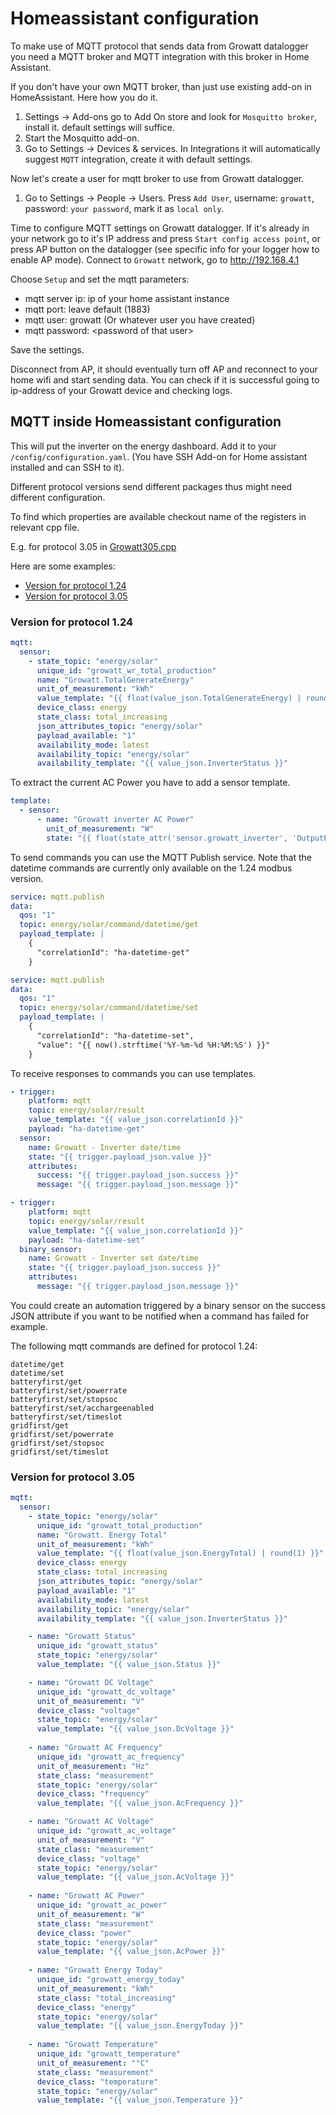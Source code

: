 # Homeassistant configuration

To make use of MQTT protocol that sends data from Growatt datalogger you need a MQTT broker and MQTT integration with this broker in Home Assistant.

If you don't have your own MQTT broker, than just use existing add-on in HomeAssistant. Here how you do it.

1. Settings -> Add-ons go to Add On store and look for `Mosquitto broker`, install it. default settings will suffice.
2. Start the Mosquitto add-on.
3. Go to Settings -> Devices & services. In Integrations it will automatically suggest `MQTT` integration, create it with default settings.

Now let's create a user for mqtt broker to use from Growatt datalogger.

1. Go to Settings -> People -> Users. Press `Add User`, username: `growatt`, password: `your password`, mark it as `local only`.

Time to configure MQTT settings on Growatt datalogger. If it's already in your network go to it's IP address and press `Start config access point`,
or press AP button on the datalogger (see specific info for your logger how to enable AP mode). Connect to `Growatt` network, go to <http://192.168.4.1>

Choose `Setup` and set the mqtt parameters:

- mqtt server ip: ip of your home assistant instance
- mqtt port: leave default (1883)
- mqtt user: growatt (Or whatever user you have created)
- mqtt password: \<password of that user>

Save the settings.

Disconnect from AP, it should eventually turn off AP and reconnect to your home wifi and start sending data. You can check if it is successful going to ip-address of your Growatt device and checking logs.  

## MQTT inside Homeassistant configuration

This will put the inverter on the energy dashboard. Add it to your `/config/configuration.yaml`. (You have SSH Add-on for Home assistant installed and can SSH to it).

Different protocol versions send different packages thus might need different configuration.

To find which properties are available checkout name of the registers in relevant cpp file.

E.g. for protocol 3.05 in [Growatt305.cpp](/SRC/ShineWiFi-ModBus/Growatt305.cpp)

Here are some examples:

- [Version for protocol 1.24](#version-for-protocol-124)
- [Version for protocol 3.05](#version-for-protocol-305)

### Version for protocol 1.24

```yaml
mqtt:
  sensor:
    - state_topic: "energy/solar"
      unique_id: "growatt_wr_total_production"
      name: "Growatt.TotalGenerateEnergy"
      unit_of_measurement: "kWh"
      value_template: "{{ float(value_json.TotalGenerateEnergy) | round(1) }}"
      device_class: energy
      state_class: total_increasing
      json_attributes_topic: "energy/solar"
      payload_available: "1"
      availability_mode: latest
      availability_topic: "energy/solar"
      availability_template: "{{ value_json.InverterStatus }}"
```

To extract the current AC Power you have to add a sensor template.

```yaml
template:
  - sensor:
      - name: "Growatt inverter AC Power"
        unit_of_measurement: "W"
        state: "{{ float(state_attr('sensor.growatt_inverter', 'OutputPower')) }}"
```

To send commands you can use the MQTT Publish service. Note that the datetime commands are currently only available on the 1.24 modbus version.

```yaml
service: mqtt.publish
data:
  qos: "1"
  topic: energy/solar/command/datetime/get
  payload_template: |
    {
      "correlationId": "ha-datetime-get"
    }
```

```yaml
service: mqtt.publish
data:
  qos: "1"
  topic: energy/solar/command/datetime/set
  payload_template: |
    {
      "correlationId": "ha-datetime-set",
      "value": "{{ now().strftime('%Y-%m-%d %H:%M:%S') }}"
    }
```

To receive responses to commands you can use templates.

```yaml
- trigger:
    platform: mqtt
    topic: energy/solar/result
    value_template: "{{ value_json.correlationId }}"
    payload: "ha-datetime-get"
  sensor:
    name: Growatt - Inverter date/time
    state: "{{ trigger.payload_json.value }}"
    attributes:
      success: "{{ trigger.payload_json.success }}"
      message: "{{ trigger.payload_json.message }}"
```

```yaml
- trigger:
    platform: mqtt
    topic: energy/solar/result
    value_template: "{{ value_json.correlationId }}"
    payload: "ha-datetime-set"
  binary_sensor:
    name: Growatt - Inverter set date/time
    state: "{{ trigger.payload_json.success }}"
    attributes:
      message: "{{ trigger.payload_json.message }}"
```

You could create an automation triggered by a binary sensor on the success JSON attribute if you want to be notified when a command has failed for example.

The following mqtt commands are defined for protocol 1.24:

    datetime/get
    datetime/set
    batteryfirst/get
    batteryfirst/set/powerrate
    batteryfirst/set/stopsoc
    batteryfirst/set/acchargeenabled
    batteryfirst/set/timeslot
    gridfirst/get
    gridfirst/set/powerrate
    gridfirst/set/stopsoc
    gridfirst/set/timeslot

### Version for protocol 3.05

```yaml
mqtt:
  sensor:
    - state_topic: "energy/solar"
      unique_id: "growatt_total_production"
      name: "Growatt. Energy Total"
      unit_of_measurement: "kWh"
      value_template: "{{ float(value_json.EnergyTotal) | round(1) }}"
      device_class: energy
      state_class: total_increasing
      json_attributes_topic: "energy/solar"
      payload_available: "1"
      availability_mode: latest
      availability_topic: "energy/solar"
      availability_template: "{{ value_json.InverterStatus }}"

    - name: "Growatt Status"
      unique_id: "growatt_status"
      state_topic: "energy/solar"
      value_template: "{{ value_json.Status }}"

    - name: "Growatt DC Voltage"
      unique_id: "growatt_dc_voltage"
      unit_of_measurement: "V"
      device_class: "voltage"
      state_topic: "energy/solar"
      value_template: "{{ value_json.DcVoltage }}"
      
    - name: "Growatt AC Frequency"
      unique_id: "growatt_ac_frequency"
      unit_of_measurement: "Hz"
      state_class: "measurement"
      state_topic: "energy/solar"
      device_class: "frequency"
      value_template: "{{ value_json.AcFrequency }}"  

    - name: "Growatt AC Voltage"
      unique_id: "growatt_ac_voltage"
      unit_of_measurement: "V"
      state_class: "measurement"
      device_class: "voltage"
      state_topic: "energy/solar"
      value_template: "{{ value_json.AcVoltage }}"        
  
    - name: "Growatt AC Power"
      unique_id: "growatt_ac_power"
      unit_of_measurement: "W"
      state_class: "measurement"
      device_class: "power"
      state_topic: "energy/solar"
      value_template: "{{ value_json.AcPower }}"              
      
    - name: "Growatt Energy Today"
      unique_id: "growatt_energy_today"
      unit_of_measurement: "kWh"
      state_class: "total_increasing"
      device_class: "energy"
      state_topic: "energy/solar"
      value_template: "{{ value_json.EnergyToday }}"  
      
    - name: "Growatt Temperature"
      unique_id: "growatt_temperature"
      unit_of_measurement: "°C"
      state_class: "measurement"
      device_class: "temperature"
      state_topic: "energy/solar"
      value_template: "{{ value_json.Temperature }}"
```
